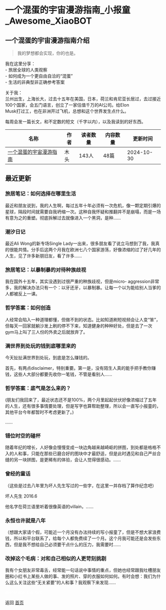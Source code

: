 # 一个混蛋的宇宙漫游指南_小报童_Awesome_XiaoBOT

## 一个混蛋的宇宙漫游指南介绍
> 我的梦想都会实现，你的也是。    
    
我在这里分享：    
\- 旅居全球的人类观察    
\- 如何成为一个更自由自洽的“混蛋”    
\- 生活的非典型非正确参考答案    
    
关于我：    
兰州出生，上海长大，过去十五年在美国，日本，荷兰和肯尼亚长居过，去过接近100个国家，会五门语言，创立了一家估值千万的AI公司。给Elon  
Musk打过工，也在非洲开过飞机，总想和这个世界发生点什么。    
    
每周会发一篇长文，和不定数的短文（千字以内），以及我读到的好东西。  
  


|名称|作者|读者数量|内容数量|更新时间|
|---|---|---|---|---|
|[一个混蛋的宇宙漫游指南](https://xiaobot.net/p/hundan?refer=0b133df9-27dc-423b-8101-639049001c13)|木头|143人|48篇|2024-10-30|

## 最近更新
### 旅居笔记：如何选择在哪里生活

最近和朋友说到，我的人生啊，每过五年十年必须有一次危机，像一颗定期引爆的星球，隔段时间就需要自我坍缩一次。这种自我怀疑和推翻并不是崩塌，而是一场有意为之的重塑。彻底拆解过去就像进入一个黑洞，是种......

### 潮汐日记

最近Ali Wong的新专场Single
Lady一出来，很多朋友看了说立马想到了我，我真的很能共情。分手后这两个月我在欧洲七八个国家游荡，好像浓缩的过了好几年的人生，见了许多新朋旧友，看了许多......

### 旅居笔记：以暴制暴的对待种族歧视

我在国外十五年，其实没遇到过很严重的种族歧视，但是micro-
aggression非常多，我的解决办法只有一个：以牙还牙，以暴制暴。让每一个以为能给别人当爹的人都被反上一课。

### 哲学答案：如何创造

人经常会陷入一种道理都懂，但做不到的状态。比如知道刷短视频会让人变“笨”，但每天一回家就躺沙发上刷的停不下来，知道健身的种种好处，但是去了一次gym马上叫了三人份的外卖之后就放弃了。

### 满世界到处玩的钱到底哪里来的

今天扯扯满世界到处玩，到底是怎么赚钱的。

首先，有两点disclaimer，特别重要。第一是，没有陌生人真的能手把手教你赚钱，这些人大部分都要先收你一笔钱，不管是看别人......

### 哲学答案：底气是怎么来的？

(朋友们我回来了，最近状态还不是100%，两个月里起起伏伏好像浓缩过了五年的人生，还有很多事情要处理，但是写字也算帮助整理，所以会一直写小报童的，其他平台今年都暂时不考虑更新了。)

......

### 错位时空的碰杯

随着年纪的增长，人好像会慢慢变成一块边角越来越崎岖的拼图，到处都是格格不入的人和事，只能在那些已磨合好的图块中才最舒适，但是此时遇见和自己严丝合缝的另一块拼图，是更稀有的体验，会让人觉得很感动。......

### 曾经的童话

（这些是过去八年里为坏人先生写过的一些字，在这里一并存档了算作纪念吧）

坏人先生 2016.6

他名字在荷兰语里听着很像英语的villain，......

### 永恒也许就是八年

（想跟大家请个假，可能近一个月没有办法持续的写小报童了，但是不想大家浪费钱，所以和平台联系了，给每个人都免费续了一个月。这个月我可能还是会发些东西，但是我不想给自己必须要干点什么的压力，我需要时......

### 改掉这个毛病：对和自己相似的人更苛刻挑剔

我有个女朋友非常毒舌，经常能一句话说中事情的重点，但她也经常跟我吐槽朋友圈和小红书上某些人做的事、发的照片、穿的衣服如何如何。有时会想：我们为什么这么关注这些“无关紧要”的人和事？我观察下来发现......


<a href="https://github.com/Reno9527/awesome-xiaobot" style="color: white; text-decoration: none;">awesome-xiaobot</a>

返回 [首页](../README.md)
